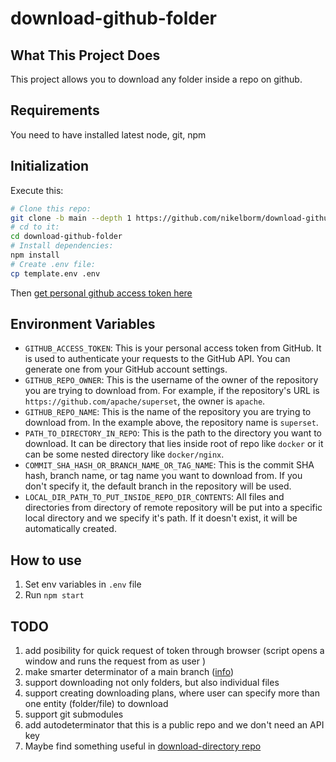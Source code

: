 # download-github-folder

## What This Project Does

This project allows you to download any folder inside a repo on github.

## Requirements

You need to have installed latest node, git, npm

## Initialization

Execute this:

```bash
# Clone this repo:
git clone -b main --depth 1 https://github.com/nikelborm/download-github-folder.git
# cd to it:
cd download-github-folder
# Install dependencies:
npm install
# Create .env file:
cp template.env .env
```

Then [get personal github access token here](https://github.com/settings/tokens)

## Environment Variables

- `GITHUB_ACCESS_TOKEN`: This is your personal access token from GitHub. It is used to authenticate your requests to the GitHub API. You can generate one from your GitHub account settings.
- `GITHUB_REPO_OWNER`: This is the username of the owner of the repository you are trying to download from. For example, if the repository's URL is `https://github.com/apache/superset`, the owner is `apache`.
- `GITHUB_REPO_NAME`: This is the name of the repository you are trying to download from. In the example above, the repository name is `superset`.
- `PATH_TO_DIRECTORY_IN_REPO`: This is the path to the directory you want to download. It can be directory that lies inside root of repo like `docker` or it can be some nested directory like `docker/nginx`.
- `COMMIT_SHA_HASH_OR_BRANCH_NAME_OR_TAG_NAME`: This is the commit SHA hash, branch name, or tag name you want to download from. If you don't specify it, the default branch in the repository will be used.
- `LOCAL_DIR_PATH_TO_PUT_INSIDE_REPO_DIR_CONTENTS`: All files and directories from directory of remote repository will be put into a specific local directory and we specify it's path. If it doesn't exist, it will be automatically created.

## How to use

1. Set env variables in `.env` file
2. Run `npm start`

## TODO

1. add posibility for quick request of token through browser (script opens a window and runs the request from as user )
2. make smarter determinator of a main branch ([info](https://chatgpt.com/share/675f3a23-2638-800d-a5ea-3873f01aad0a))
3. support downloading not only folders, but also individual files
4. support creating downloading plans, where user can specify more than one entity (folder/file) to download
5. support git submodules
6. add autodeterminator that this is a public repo and we don't need an API key
7. Maybe find something useful in [download-directory repo](https://github.com/download-directory/download-directory.github.io/)
